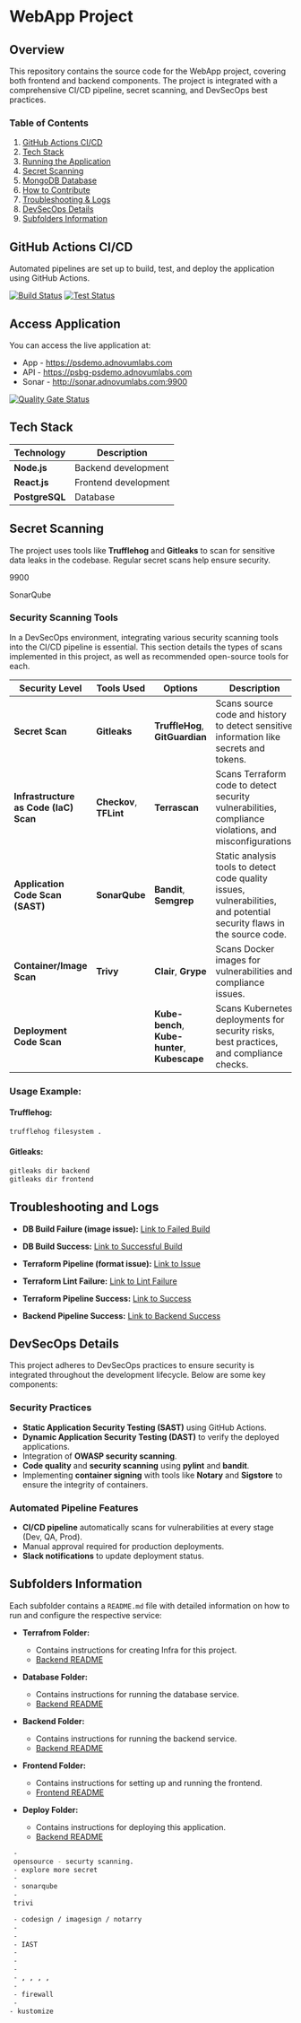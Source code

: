 # **WebApp Project**

## **Overview**
This repository contains the source code for the WebApp project, covering both frontend and backend components. The project is integrated with a comprehensive CI/CD pipeline, secret scanning, and DevSecOps best practices.

### **Table of Contents**
1. [GitHub Actions CI/CD](#github-actions-cicd)
2. [Tech Stack](#tech-stack)
3. [Running the Application](#running-the-application)
4. [Secret Scanning](#secret-scanning)
5. [MongoDB Database](#mongodb-database)
6. [How to Contribute](#how-to-contribute)
7. [Troubleshooting & Logs](#troubleshooting-and-logs)
8. [DevSecOps Details](#devsecops-details)
9. [Subfolders Information](#subfolders-information)

## **GitHub Actions CI/CD**
Automated pipelines are set up to build, test, and deploy the application using GitHub Actions.

[![Build Status](https://github.com/makwanji/webapp/workflows/Build/badge.svg)](https://github.com/makwanji/webapp/actions)
[![Test Status](https://github.com/makwanji/webapp/workflows/Test/badge.svg)](https://github.com/makwanji/webapp/actions)

## **Access Application**
You can access the live application at:
- App - https://psdemo.adnovumlabs.com
- API - https://psbg-psdemo.adnovumlabs.com
- Sonar - http://sonar.adnovumlabs.com:9900

[![Quality Gate Status](http://sonar.adnovumlabs.com:9900/api/project_badges/measure?project=frontend&metric=alert_status&token=sqb_44ee4c94b2a9b555a6a72ef8dfdd14a5aeacfa20)](http://sonar.adnovumlabs.com:9900/dashboard?id=frontend)

## **Tech Stack**

| Technology         | Description                                      |
|--------------------|--------------------------------------------------|
| **Node.js**         | Backend development                              |
| **React.js**        | Frontend development                             |
| **PostgreSQL**      | Database                                         |

## **Secret Scanning**

The project uses tools like **Trufflehog** and **Gitleaks** to scan for sensitive data leaks in the codebase. Regular secret scans help ensure security.


9900

SonarQube

### **Security Scanning Tools**

In a DevSecOps environment, integrating various security scanning tools into the CI/CD pipeline is essential. This section details the types of scans implemented in this project, as well as recommended open-source tools for each.

| **Security Level**                    | **Tools Used** | **Options**                                            | **Description**                                                                 |
|----------------------------------     |------------------------------------------------------ |------------------------------------------------------|---------------------------------------------------------------------------------|
| **Secret Scan**                       | **Gitleaks** | **TruffleHog**, **GitGuardian**        | Scans source code and history to detect sensitive information like secrets and tokens. |
| **Infrastructure as Code (IaC) Scan** | **Checkov**, **TFLint**                |  **Terrascan**               | Scans Terraform code to detect security vulnerabilities, compliance violations, and misconfigurations. |
| **Application Code Scan (SAST)**      | **SonarQube**| **Bandit**, **Semgrep**               | Static analysis tools to detect code quality issues, vulnerabilities, and potential security flaws in the source code. |
| **Container/Image Scan**              | **Trivy**| **Clair**, **Grype**                      | Scans Docker images for vulnerabilities and compliance issues.                   |
| **Deployment Code Scan**              |        | **Kube-bench**, **Kube-hunter**, **Kubescape**       | Scans Kubernetes deployments for security risks, best practices, and compliance checks. |

### **Usage Example:**

#### **Trufflehog:**
```bash
trufflehog filesystem .
```

#### **Gitleaks:**
```bash
gitleaks dir backend
gitleaks dir frontend
```


## **Troubleshooting and Logs**

- **DB Build Failure (image issue):**
  [Link to Failed Build](https://github.com/makwanji/webapp/actions/runs/11266635667)

- **DB Build Success:**
  [Link to Successful Build](https://github.com/makwanji/webapp/actions/runs/11266665893)

- **Terraform Pipeline (format issue):**
  [Link to Issue](https://github.com/makwanji/webapp/actions/runs/11266909631/job/31331167223)

- **Terraform Lint Failure:**
  [Link to Lint Failure](https://github.com/makwanji/webapp/actions/runs/11266953941/job/31331277207)

- **Terraform Pipeline Success:**
  [Link to Success](https://github.com/makwanji/webapp/actions/runs/11267320663)

- **Backend Pipeline Success:**
  [Link to Backend Success](https://github.com/makwanji/webapp/actions/runs/11285511809)

## **DevSecOps Details**
This project adheres to DevSecOps practices to ensure security is integrated throughout the development lifecycle. Below are some key components:

### **Security Practices**
- **Static Application Security Testing (SAST)** using GitHub Actions.
- **Dynamic Application Security Testing (DAST)** to verify the deployed applications.
- Integration of **OWASP security scanning**.
- **Code quality** and **security scanning** using **pylint** and **bandit**.
- Implementing **container signing** with tools like **Notary** and **Sigstore** to ensure the integrity of containers.

### **Automated Pipeline Features**
- **CI/CD pipeline** automatically scans for vulnerabilities at every stage (Dev, QA, Prod).
- Manual approval required for production deployments.
- **Slack notifications** to update deployment status.

## **Subfolders Information**
Each subfolder contains a `README.md` file with detailed information on how to run and configure the respective service:

- **Terrafrom Folder:**
   - Contains instructions for creating Infra for this project.
   - [Backend README](terrafrom/README.md)

- **Database Folder:**
   - Contains instructions for running the database service.
   - [Backend README](database/README.md)

- **Backend Folder:**
   - Contains instructions for running the backend service.
   - [Backend README](backend/README.md)

- **Frontend Folder:**
   - Contains instructions for setting up and running the frontend.
   - [Frontend README](frontend/README.md)

- **Deploy Folder:**
   - Contains instructions for deploying this application.
   - [Backend README](deploy/README.md)


```bash
 -
 opensource - securty scanning.
 - explore more secret
 -
 - sonarqube
 -
 trivi

 - codesign / imagesign / notarry
 -
 -
 - IAST
 -
 -
 -
 - , , , ,
 -
 - firewall
 -
- kustomize
```


